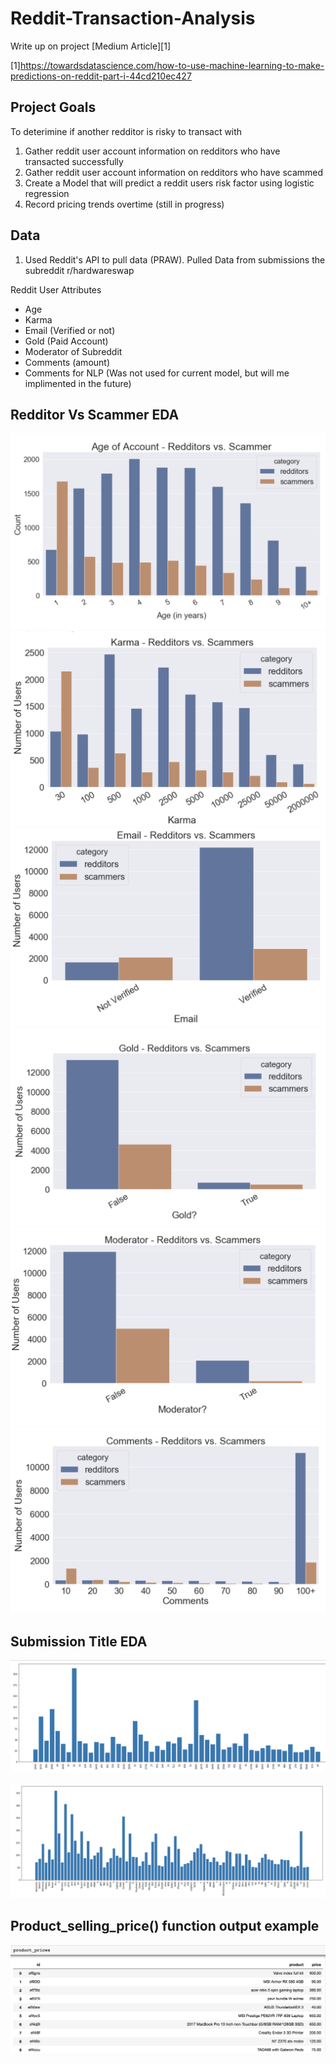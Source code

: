 # Reddit-Transaction-Analysis

Write up on project [Medium Article][1]

[1]https://towardsdatascience.com/how-to-use-machine-learning-to-make-predictions-on-reddit-part-i-44cd210ec427

## Project Goals 
To deterimine if another redditor is risky to transact with 
1. Gather reddit user account information on redditors who have transacted successfully 
2. Gather reddit user account information on redditors who have scammed 
3. Create a Model that will predict a reddit users risk factor using logistic regression 
4. Record pricing trends overtime (still in progress)

## Data 
1. Used Reddit's API to pull data (PRAW).  Pulled Data from submissions the subreddit r/hardwareswap 

Reddit User Attributes 
- Age 
- Karma
- Email (Verified or not)
- Gold (Paid Account)
- Moderator of Subreddit 
- Comments (amount)
- Comments for NLP (Was not used for current model, but will me implimented in the future)

## Redditor Vs Scammer EDA 

![](https://github.com/Landstein/Reddit-Transaction-Analysis/blob/master/images/age.png)
![](https://github.com/Landstein/Reddit-Transaction-Analysis/blob/master/images/Karma.png)
![](https://github.com/Landstein/Reddit-Transaction-Analysis/blob/master/images/email.png)
![](https://github.com/Landstein/Reddit-Transaction-Analysis/blob/master/images/gold.png)
![](https://github.com/Landstein/Reddit-Transaction-Analysis/blob/master/images/mod.png)
![](https://github.com/Landstein/Reddit-Transaction-Analysis/blob/master/images/comments.png)




## Submission Title EDA

![](https://github.com/Landstein/Reddit-Transaction-Analysis/blob/master/images/common_title_numbers.png)

![](https://github.com/Landstein/Reddit-Transaction-Analysis/blob/master/images/common_title_words.png)


## Product_selling_price() function output example 

![](https://github.com/Landstein/Reddit-Transaction-Analysis/blob/master/images/product_prices.png)